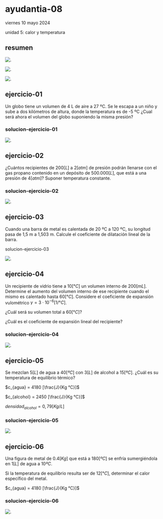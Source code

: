 # ayudantia-08

viernes 10 mayo 2024

unidad 5: calor y temperatura

## resumen

![.](./img/ayud8-resumen-01.jpg)

![.](./img/ayud8-resumen-02.jpg)

![.](./img/ayud8-resumen-03.jpg)

## ejercicio-01

Un globo tiene un volumen de 4 L de aire a 27 ºC. Se le escapa a un niño y sube a dos kilómetros de altura, donde la temperatura es de -5 ºC ¿Cual será ahora el volumen del globo suponiendo la misma presión?

### solucion-ejercicio-01

![.](./img/ayud-08-ej1.jpg)

## ejercicio-02

¿Cuántos recipientes de $200[L]$ a $2[atm]$ de presión podrán llenarse con el gas propano contenido en un depósito de $500.000[L]$, que está a una presión de $4[atm]$? Suponer temperatura constante.

### solucion-ejercicio-02

![.](./img/ayud-08-ej2.jpg)

## ejercicio-03

Cuando una barra de metal es calentada de 20 ºC a 120 ºC, su longitud pasa de 1,5 m a 1,503 m. Calcule el coeficiente de
dilatación lineal de la barra.

solucion-ejercicio-03

![.](./img/ayud-08-ej3.jpg)

## ejercicio-04

Un recipiente de vidrio tiene a $10 [°C]$ un volumen interno de $200 [mL]$. Determine el aumento del volumen interno de ese
recipiente cuando el mismo es calentado hasta $60 [°C]$. Considere el coeficiente de expansión vulométrico $\gamma =3 \cdot 10^{-6} [1/°C]$.

¿Cuál será su volumen total a $60 [°C]$?

¿Cuál es el coeficiente de expansión lineal del recipiente?

### solucion-ejercicio-04

![.](./img/ayud-08-ej4.jpg)

## ejercicio-05

Se mezclan $5 [L]$ de agua a $40[ºC]$ con $3[L]$ de alcohol a $15[ºC]$. ¿Cuál es su temperatura de equilibrio térmico?

$c_{agua} = 4180 [\frac{J}{Kg °C}]$

$c_{alcohol} = 2450 [\frac{J}{Kg °C}]$

$densidad_{alcohol} =0,79 [Kg/L]$

### solucion-ejercicio-05

![.](./img/ayud-08-ej5.jpg)

## ejercicio-06

Una figura de metal de $0.4 [Kg]$ que está a $180 [ºC]$ se enfría sumergiéndola en $1 [L]$ de agua a $10ºC$.

Si la temperatura de equilibrio resulta ser de $12[°C]$, determinar el calor específico del metal.

$c_{agua} = 4180 [\frac{J}{Kg °C}]$

### solucion-ejercicio-06

![.](./img/ayud-08-ej6.jpg)
